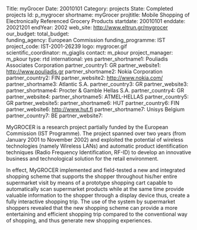 Title: myGrocer 
Date:  20010101 
Category: projects 
State: Completed projects
Id: p_mygrocer 
shortname: myGrocer 
projtitle: Mobile Shopping of Electronically Referenced Grocery Products 
startdate: 20010101 
enddate: 20021201 
endYear: 2002 
web_site: http://www.eltrun.gr/mygrocer 
our_budget: 
total_budget:  
funding_agency: European Commission 
funding_programme: IST 
project_code: IST-2001-26239 
logo: mygrocer.gif  
scientific_coordinator: m_giaglis 
contact: m_pkour 
project_manager: m_pkour 
type: rtd 
international: yes
partner_shortname1: Pouliadis Associates Corporation 
partner_country1: GR 
partner_website1: http://www.pouliadis.gr
partner_shortname2: Nokia Corporation 
partner_country2: FIN 
partner_website2: http://www.nokia.com/
partner_shortname3: Atlantic S.A. 
partner_country3: GR 
partner_website3: 
partner_shortname4: Procter &amp; Gamble Hellas S.A. 
partner_country4: GR 
partner_website4: 
partner_shortname5: ATMEL-HELLAS 
partner_country5: GR 
partner_website5: 
partner_shortname6: HUT 
partner_country6: FIN 
partner_website6: http://www.hut.fi
partner_shortname7: Unisys Belgium 
partner_country7: BE 
partner_website7: 

MyGROCER is a research project
partially funded by the European Commission (IST Programme). The project
spanned over two years (from January 2001 to November 2002) and exploited the
potential of wireless technologies (namely Wireless LANs) and automatic product
identification techniques (Radio Frequency Identification, RF-ID) to develop
an innovative business and technological solution for the retail environment. 

In effect, MyGROCER implemented
and field-tested a new and integrated shopping scheme
that supports the shopper throughout his/her entire supermarket visit by means
of a prototype shopping cart capable to automatically scan supermarket products
while at the same time provide valuable information to the shopper through a display
device thus, create a fully interactive shopping trip. The use of the system by
supermarket shoppers revealed that the new shopping scheme can provide a more
entertaining and efficient shopping trip compared to the conventional way of
shopping, and thus generate new shopping experiences. 
	
	
